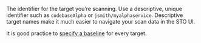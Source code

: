 The identifier for the target you’re scanning. Use a descriptive, unique identifier such as `codebaseAlpha` or `jsmith/myalphaservice`. Descriptive target names make it much easier to navigate your scan data in the STO UI.

It is good practice to [specify a baseline](/docs/security-testing-orchestration/get-started/key-concepts/targets-and-baselines#why-you-should-define-a-baseline-for-every-sto-target) for every target. 